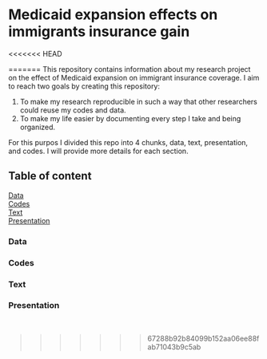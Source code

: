 # Medicaid expansion effects on immigrants insurance gain
 
<<<<<<< HEAD

=======
This repository contains information about my research project on the effect of Medicaid expansion on immigrant insurance coverage. I aim to reach two   goals by creating this repository:

1. To make my research reproducible in such a way that other researchers could reuse my codes and data.
2. To make my life easier by documenting every step I take and being organized.

For this purpos I divided this repo into 4 chunks, data, text, presentation, and codes. I will provide more details for each section.
 
## Table of content

[Data](https://github.com/Shadi-Sadie/Paper-1-Cancer-Screening-and-Immigrants/edit/master/README.md#data)  
[Codes](https://github.com/Shadi-Sadie/Paper-1-Cancer-Screening-and-Immigrants/edit/master/README.md#codes)  
[Text](https://github.com/Shadi-Sadie/Paper-1-Cancer-Screening-and-Immigrants/edit/master/README.md#text)  
[Presentation](https://github.com/Shadi-Sadie/Paper-1-Cancer-Screening-and-Immigrants/edit/master/README.md#presentation)  

### Data
### Codes
### Text
### Presentation
 
>>>>>>> 67288b92b84099b152aa06ee88fab71043b9c5ab
